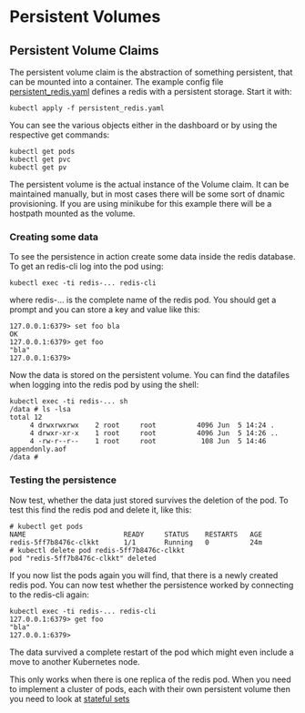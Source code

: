 # Persistent Volumes

## Persistent Volume Claims

The persistent volume claim is the abstraction of something persistent, that can be mounted into a container. The example config file [persistent_redis.yaml](persistent_redis.yaml) defines a redis with a persistent storage. Start it with:

```
kubectl apply -f persistent_redis.yaml
```

You can see the various objects either in the dashboard or by using the respective get commands:

```
kubectl get pods
kubectl get pvc
kubectl get pv
``` 

The persistent volume is the actual instance of the Volume claim. It can be maintained manually, but in most cases there will be some sort of dnamic provisioning. If you are using minikube for this example there will be a hostpath mounted as the volume. 

### Creating some data

To see the persistence in action create some data inside the redis database. To get an redis-cli log into the pod using:

```
kubectl exec -ti redis-... redis-cli
```

where redis-... is the complete name of the redis pod. You should get a prompt and you can store a key and value like this:

```
127.0.0.1:6379> set foo bla
OK
127.0.0.1:6379> get foo
"bla"
127.0.0.1:6379>
```

Now the data is stored on the persistent volume. You can find the datafiles when logging into the redis pod by using the shell:

```
kubectl exec -ti redis-... sh
/data # ls -lsa
total 12
     4 drwxrwxrwx    2 root     root          4096 Jun  5 14:24 .
     4 drwxr-xr-x    1 root     root          4096 Jun  5 14:26 ..
     4 -rw-r--r--    1 root     root           108 Jun  5 14:46 appendonly.aof
/data #
```

### Testing the persistence

Now test, whether the data just stored survives the deletion of the pod. To test this find the redis pod and delete it, like this:

```
# kubectl get pods
NAME                        READY     STATUS    RESTARTS   AGE
redis-5ff7b8476c-clkkt      1/1       Running   0          24m
# kubectl delete pod redis-5ff7b8476c-clkkt 
pod "redis-5ff7b8476c-clkkt" deleted
```

If you now list the pods again you will find, that there is a newly created redis pod. You can now test whether the persistence worked by connecting to the redis-cli again:

```
kubectl exec -ti redis-... redis-cli
127.0.0.1:6379> get foo
"bla"
127.0.0.1:6379>
```

The data survived a complete restart of the pod which might even include a move to another Kubernetes node.

This only works when there is one replica of the redis pod. When you need to implement a cluster of pods, each with their own persistent volume then you need to look at [stateful sets](../stateful_sets/README.md)